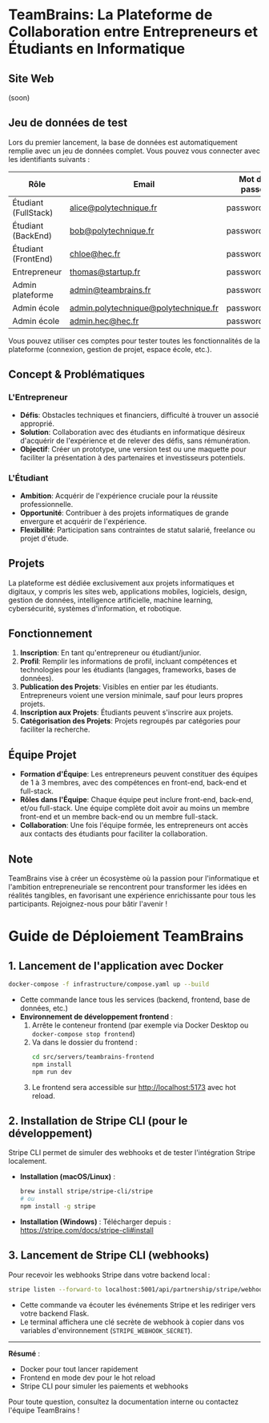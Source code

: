 # TeamBrains: La Plateforme de Collaboration entre Entrepreneurs et Étudiants en Informatique

## Site Web
(soon)

## Jeu de données de test

Lors du premier lancement, la base de données est automatiquement remplie avec un jeu de données complet. Vous pouvez vous connecter avec les identifiants suivants :

| Rôle              | Email                                 | Mot de passe    |
|-------------------|---------------------------------------|-----------------|
| Étudiant (FullStack) | alice@polytechnique.fr                | password123     |
| Étudiant (BackEnd)   | bob@polytechnique.fr                  | password123     |
| Étudiant (FrontEnd)  | chloe@hec.fr                          | password123     |
| Entrepreneur      | thomas@startup.fr                     | password123     |
| Admin plateforme  | admin@teambrains.fr                   | password123     |
| Admin école       | admin.polytechnique@polytechnique.fr  | password123     |
| Admin école       | admin.hec@hec.fr                      | password123     |

Vous pouvez utiliser ces comptes pour tester toutes les fonctionnalités de la plateforme (connexion, gestion de projet, espace école, etc.).

## Concept & Problématiques
### L'Entrepreneur
- **Défis**: Obstacles techniques et financiers, difficulté à trouver un associé approprié.
- **Solution**: Collaboration avec des étudiants en informatique désireux d'acquérir de l'expérience et de relever des défis, sans rémunération.
- **Objectif**: Créer un prototype, une version test ou une maquette pour faciliter la présentation à des partenaires et investisseurs potentiels.

### L'Étudiant
- **Ambition**: Acquérir de l'expérience cruciale pour la réussite professionnelle.
- **Opportunité**: Contribuer à des projets informatiques de grande envergure et acquérir de l'expérience.
- **Flexibilité**: Participation sans contraintes de statut salarié, freelance ou projet d'étude.

## Projets
La plateforme est dédiée exclusivement aux projets informatiques et digitaux, y compris les sites web, applications mobiles, logiciels, design, gestion de données, intelligence artificielle, machine learning, cybersécurité, systèmes d'information, et robotique.

## Fonctionnement
1. **Inscription**: En tant qu'entrepreneur ou étudiant/junior.
2. **Profil**: Remplir les informations de profil, incluant compétences et technologies pour les étudiants (langages, frameworks, bases de données).
3. **Publication des Projets**: Visibles en entier par les étudiants. Entrepreneurs voient une version minimale, sauf pour leurs propres projets.
4. **Inscription aux Projets**: Étudiants peuvent s'inscrire aux projets.
5. **Catégorisation des Projets**: Projets regroupés par catégories pour faciliter la recherche.

## Équipe Projet
- **Formation d'Équipe**: Les entrepreneurs peuvent constituer des équipes de 1 à 3 membres, avec des compétences en front-end, back-end et full-stack.
- **Rôles dans l'Équipe**: Chaque équipe peut inclure front-end, back-end, et/ou full-stack. Une équipe complète doit avoir au moins un membre front-end et un membre back-end ou un membre full-stack.
- **Collaboration**: Une fois l'équipe formée, les entrepreneurs ont accès aux contacts des étudiants pour faciliter la collaboration.

## Note
TeamBrains vise à créer un écosystème où la passion pour l'informatique et l'ambition entrepreneuriale se rencontrent pour transformer les idées en réalités tangibles, en favorisant une expérience enrichissante pour tous les participants. Rejoignez-nous pour bâtir l'avenir !

# Guide de Déploiement TeamBrains

## 1. Lancement de l'application avec Docker

```bash
docker-compose -f infrastructure/compose.yaml up --build
```

- Cette commande lance tous les services (backend, frontend, base de données, etc.)
- **Environnement de développement frontend** :
  1. Arrête le conteneur frontend (par exemple via Docker Desktop ou `docker-compose stop frontend`)
  2. Va dans le dossier du frontend :
     ```bash
     cd src/servers/teambrains-frontend
     npm install
     npm run dev
     ```
  3. Le frontend sera accessible sur [http://localhost:5173](http://localhost:5173) avec hot reload.

## 2. Installation de Stripe CLI (pour le développement)

Stripe CLI permet de simuler des webhooks et de tester l'intégration Stripe localement.

- **Installation (macOS/Linux)** :
  ```bash
  brew install stripe/stripe-cli/stripe
  # ou
  npm install -g stripe
  ```
- **Installation (Windows)** :
  Télécharger depuis : https://stripe.com/docs/stripe-cli#install

## 3. Lancement de Stripe CLI (webhooks)

Pour recevoir les webhooks Stripe dans votre backend local :

```bash
stripe listen --forward-to localhost:5001/api/partnership/stripe/webhook
```

- Cette commande va écouter les événements Stripe et les rediriger vers votre backend Flask.
- Le terminal affichera une clé secrète de webhook à copier dans vos variables d'environnement (`STRIPE_WEBHOOK_SECRET`).

---

**Résumé** :
- Docker pour tout lancer rapidement
- Frontend en mode dev pour le hot reload
- Stripe CLI pour simuler les paiements et webhooks

Pour toute question, consultez la documentation interne ou contactez l'équipe TeamBrains !
